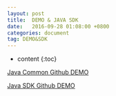 ```yaml
---
layout: post
title:  DEMO & JAVA SDK
date:   2016-09-28 01:08:00 +0800
categories: document
tag: DEMO&SDK
---
```


* content
{:toc}


[Java Common Github DEMO](http://https://github.com/jituancaiyun/openapi-demo)

[Java SDK Github DEMO](http://https://github.com/jituancaiyun/openapi-demo)